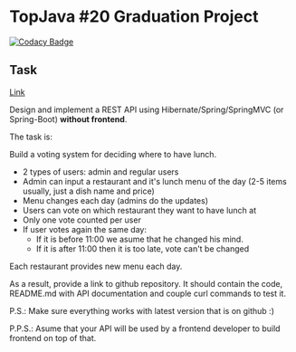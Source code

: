 # TopJava #20 Graduation Project

[![Codacy Badge](https://app.codacy.com/project/badge/Grade/50cff6b344b54b13b8701a40a40cf18c)](https://www.codacy.com/manual/whiskels/topjava-graduation?utm_source=github.com&amp;utm_medium=referral&amp;utm_content=whiskels/topjava-graduation&amp;utm_campaign=Badge_Grade)

## Task

[Link](https://github.com/JavaWebinar/topjava/blob/doc/doc/graduation.md)

Design and implement a REST API using Hibernate/Spring/SpringMVC (or Spring-Boot) **without frontend**.

The task is:

Build a voting system for deciding where to have lunch.

 * 2 types of users: admin and regular users
 * Admin can input a restaurant and it's lunch menu of the day (2-5 items usually, just a dish name and price)
 * Menu changes each day (admins do the updates)
 * Users can vote on which restaurant they want to have lunch at
 * Only one vote counted per user
 * If user votes again the same day:
    - If it is before 11:00 we asume that he changed his mind.
    - If it is after 11:00 then it is too late, vote can't be changed

Each restaurant provides new menu each day.

As a result, provide a link to github repository. It should contain the code, README.md with API documentation and couple curl commands to test it.

P.S.: Make sure everything works with latest version that is on github :)

P.P.S.: Asume that your API will be used by a frontend developer to build frontend on top of that.

